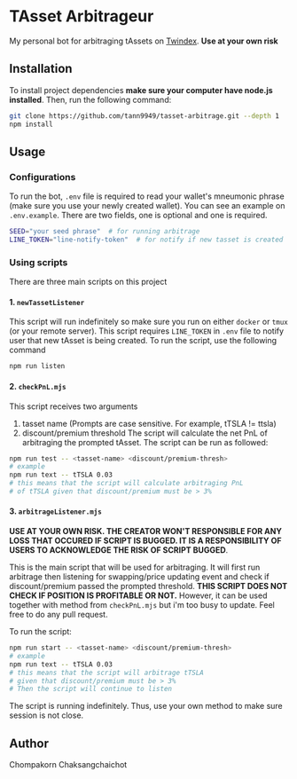 # TAsset Arbitrageur
My personal bot for arbitraging tAssets on [Twindex](https://twindex.com). **Use at your own risk**

## Installation
To install project dependencies **make sure your computer have node.js installed**. Then, run the following command:
```bash
git clone https://github.com/tann9949/tasset-arbitrage.git --depth 1
npm install
```

## Usage
### Configurations
To run the bot, `.env` file is required to read your wallet's mneumonic phrase (make sure you use your newly created wallet). You can see an example on `.env.example`. There are two fields, one is optional and one is required.

```bash
SEED="your seed phrase"  # for running arbitrage
LINE_TOKEN="line-notify-token"  # for notify if new tasset is created
```

### Using scripts
There are three main scripts on this project
#### 1. `newTassetListener`
This script will run indefinitely so make sure you run on either `docker` or `tmux` (or your remote server). This script requires `LINE_TOKEN` in `.env` file to notify user that new tAsset is being created. To run the script, use the following command
```bash
npm run listen
```
#### 2. `checkPnL.mjs`
This script receives two arguments
1. tasset name (Prompts are case sensitive. For example, tTSLA != ttsla)
2. discount/premium threshold
The script will calculate the net PnL of arbitraging the prompted tAsset. The script can be run as followed:
```bash
npm run test -- <tasset-name> <discount/premium-thresh>
# example
npm run text -- tTSLA 0.03
# this means that the script will calculate arbitraging PnL
# of tTSLA given that discount/premium must be > 3%
```

#### 3. `arbitrageListener.mjs`
**USE AT YOUR OWN RISK. THE CREATOR WON'T RESPONSIBLE FOR ANY LOSS THAT OCCURED IF SCRIPT IS BUGGED. IT IS A RESPONSIBILITY OF USERS TO ACKNOWLEDGE THE RISK OF SCRIPT BUGGED**. 

This is the main script that will be used for arbitraging. It will first run arbitrage then listening for swapping/price updating event and check if discount/premium passed the prompted threshold. **THIS SCRIPT DOES NOT CHECK IF POSITION IS PROFITABLE OR NOT.** However, it can be used together with method from `checkPnL.mjs` but i'm too busy to update. Feel free to do any pull request.

To run the script:
```bash
npm run start -- <tasset-name> <discount/premium-thresh>
# example
npm run text -- tTSLA 0.03
# this means that the script will arbitrage tTSLA
# given that discount/premium must be > 3%
# Then the script will continue to listen
```

The script is running indefinitely. Thus, use your own method to make sure session is not close.

## Author
Chompakorn Chaksangchaichot